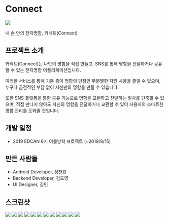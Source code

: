 # Connect

![](./img/App_Icon.png)

내 손 안의 전자명함, 커넥트(Connect)


## 프로젝트 소개

커넥트(Connect)는 나만의 명함을 직접 만들고, SNS를 통해 명함을 전달하거나 공유할 수 있는 전자명함 어플리케이션입니다.

이러한 서비스를 통해 기존 종이 명함의 단점인 무분별한 자원 사용을 줄일 수 있으며, 누구나 금전적인 부담 없이 자신만의 명함을 만들 수 있습니다.

또한 SNS 플랫폼을 통한 공유 기능으로 명함을 교환하고 전달하는 절차를 단축할 수 있으며, 직접 만나지 않아도 자신의 명함을 전달하거나 교환할 수 있어 사용자의 스마트한 명함 관리를 도와줄 것입니다.



## 개발 일정

- 2019 EDCAN 6기 여름방학 프로젝트 (~2019/8/15)



## 만든 사람들

- Android Developer, 정찬효
- Backend Developer, 김도영
- UI Designer, 김민



## 스크린샷

![](./img/1.Splash.jpg)
![](./img/2.Login.jpg)
![](./img/3.Register.jpg)
![](./img/4.Main1.jpg)
![](./img/5.Main1-1.jpg)
![](./img/6.Main1-2.jpg)
![](./img/7.Main1-3.jpg)
![](./img/8.Main1-4.jpg)
![](./img/9.Main2.jpg)
![](./img/10.Main2_1.jpg)
![](./img/11.Main3.jpg)
![](./img/12.KakaoTalk.jpg)
